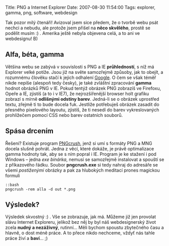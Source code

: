 Title: PNG a Internet Explorer
Date: 2007-08-30 11:54:00
Tags: explorer, gamma, png, software, webdesign

Tak pozor milý čtenáři! Avizoval jsem sice předem, že o tvorbě webu
psát nechci a nebudu, ale protože jsem přišel na **něco skvělého**,
prostě se podělit musím :) . Amerika ještě nebyla objevena celá, a
to ani ve webdesignu! B)

## Alfa, béta, gamma

Většina webu se zabývá v souvislosti s PNG a IE **průhledností**,
s níž má Explorer velké potíže. Jsou již na světe samozřejmě
způsoby, jak to obejít, a rozumnému člověku stačí k jejich odhalení
[Google](http://www.google.cz/search?q=png+internet+explorer).
O čem se však téměř nikde nepíše (alespoň tedy česky), je také
zvláštní zpracování **gamma** hodnot obrázků PNG v IE. Pokud tentýž
obrázek PNG zobrazíš ve Firefoxu, Opeře a IE, zjistíš (a to
i v IE7), že nejrozšířenější browser holt grafiku zobrazí s mírně
**odlišnými odstíny barev**. Jedná-li se o obrázek uprostřed textu,
zřejmě ti to bude docela fuk. Jestliže potřebuješ obrázek zasadit
do přesného pixelového layoutu, zjistíš, že ti nesedí do barev
vykreslovaných prohlížečem pomocí CSS nebo barev ostatních
souborů.

## Spása drcením

Řešení? Existuje program
[PNGcrush](http://pmt.sourceforge.net/pngcrush/), jenž si umí
s formáty PNG a MNG docela slušně pohrát. Jedna z věcí, které
dokáže, je právě optimalizace gamma hodnoty tak, aby se s ním
popral i IE. Program je ke stažení i pod Windows – jedna
*exe binárka*, nemusí se samozřejmě instalovat a spouští se
z příkazového řádku. Soubor **pngcrush.exe** si tedy nahraj do
adresáře se všemi *postiženými* obrázky a pak za hlubokých meditací
prones magickou formuli

    ::bash
    pngcrush -rem alla -d out *.png

## Výsledek?

Výsledek skvostný :) . Vše se zobrazuje, jak má. Můžeme již jen
provolat slávu Internet Exploreru, jelikož bez něj by byl náš
webdesignerský život zcela **nudný a nezáživný**, rutinní… Měli
bychom spoustu zbytečného času a hlavně, o dost méně práce. A to
přece nikdo nechceme, vždyť nás tahle práce živí a **baví**… ;)